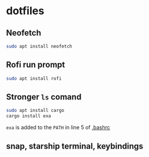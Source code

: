 # dotfiles

## Neofetch
```bash
sudo apt install neofetch
```

## Rofi run prompt
```bash
sudo apt install rofi
```

## Stronger `ls` comand
```bash
sudo apt install cargo
cargo install exa
```

`exa` is added to the `PATH` in line 5 of [.bashrc](https://github.com/matheus-ft/dotfiles/blob/master/.bashrc)


## snap, starship terminal, keybindings

